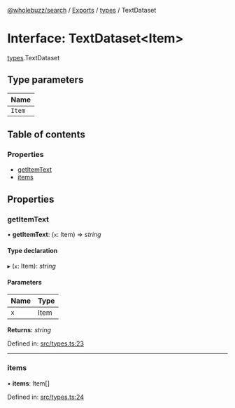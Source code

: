 [@wholebuzz/search](../README.md) / [Exports](../modules.md) / [types](../modules/types.md) / TextDataset

# Interface: TextDataset<Item\>

[types](../modules/types.md).TextDataset

## Type parameters

| Name |
| :------ |
| `Item` |

## Table of contents

### Properties

- [getItemText](types.textdataset.md#getitemtext)
- [items](types.textdataset.md#items)

## Properties

### getItemText

• **getItemText**: (`x`: Item) => *string*

#### Type declaration

▸ (`x`: Item): *string*

#### Parameters

| Name | Type |
| :------ | :------ |
| `x` | Item |

**Returns:** *string*

Defined in: [src/types.ts:23](https://github.com/wholebuzz/search/blob/master/src/types.ts#L23)

___

### items

• **items**: Item[]

Defined in: [src/types.ts:24](https://github.com/wholebuzz/search/blob/master/src/types.ts#L24)
